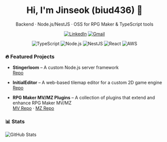 <!-- Hero -->
<h1 align="center">Hi, I'm Jinseok (biud436) 👋</h1>
<p align="center">
Backend · Node.js/NestJS · OSS for RPG Maker & TypeScript tools
</p>

<p align="center">
  <!-- Social -->
  <a href="https://www.linkedin.com/in/jinseok-eo"><img alt="LinkedIn" src="https://img.shields.io/badge/LinkedIn-0077B5?style=for-the-badge&logo=linkedin&logoColor=white"></a>
  <a href="mailto:biud436@gmail.com">
    <img alt="Gmail" src="https://img.shields.io/badge/Gmail-D14836?style=for-the-badge&logo=gmail&logoColor=white">
  </a>  
</p>

<!-- Tech -->
<p align="center">
  <img alt="TypeScript" src="https://img.shields.io/badge/TypeScript-3178C6?style=flat&logo=typescript&logoColor=white">
  <img alt="Node.js" src="https://img.shields.io/badge/Node.js-339933?style=flat&logo=nodedotjs&logoColor=white">
  <img alt="NestJS" src="https://img.shields.io/badge/NestJS-E0234E?style=flat&logo=nestjs&logoColor=white">
  <img alt="React" src="https://img.shields.io/badge/React-20232A?style=flat&logo=react&logoColor=61DAFB">
  <img alt="AWS" src="https://img.shields.io/badge/AWS-232F3E?style=flat&logo=amazonaws&logoColor=white">
</p>

<!-- Featured -->
### 🔥 Featured Projects
- **Stingerloom** – A custom Node.js server framework    
<a href="https://github.com/biud436/stingerloom">Repo</a>

- **InitialEditor** – A web-based tilemap editor for a custom 2D game engine    
<a href="https://github.com/biud436/InitialEditor">Repo</a>
  
- **RPG Maker MV/MZ Plugins** – A collection of plugins that extend and enhance RPG Maker MV/MZ  
  <a href="https://github.com/biud436/MV">MV Repo</a> · <a href="https://github.com/biud436/MZ">MZ Repo</a>  

<!-- Stats -->
### 📊 Stats
![GitHub Stats](https://github-readme-stats-biud436.vercel.app/api?username=biud436&show_icons=true&locale=en&theme=dracula&count_private=true)
